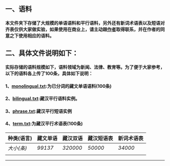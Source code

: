 ## 一、语料
#### 本文件夹下存储了大规模的单语语料和平行语料，另外还有新词术语表以及短语对齐表仅供大家做实验，如果使用在商业上，请主动跟[作者](https://github.com/Shajiu/Individual-Homepage/blob/master/README.md)取得联系，并在作者的同意之下使用相应的语料。
## 二、具体文件说明如下：
#### 实际存储的语料规模如下，语料领域为新闻、法律、教育等。为了便于大家参考，以下的语料各上传了100条，具体如下说明：
#### 1、[monolingual.txt](https://github.com/Shajiu/Corpus/blob/master/corpus/monolingual.txt):为已分词的藏文单语语料(100条)
#### 2、[bilingual.txt](https://github.com/Shajiu/Corpus/blob/master/corpus/bilingual.txt):藏汉平行语料实例。
#### 3、[phrase.txt](https://github.com/Shajiu/Corpus/blob/master/corpus/phrase.txt):藏汉平行短语实例
#### 4、[term.txt]():为藏汉平行术语表(100条)

|**种类(语言)**|**藏文单语**| **藏汉双语**|**藏汉短语表**|**新词术语表**|
|--|--|--|--|--|
|*大小(条)*|*99137*| *320000* |*50000*|*34000*|
|  |  |  |  |   |

---
